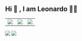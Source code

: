 
<h2>Hi 👋 , I am Leonardo 👨‍💻 </h2> 
<center>
 <table  border-bottom"0px" position="center">
  <td>
   <img src="https://img.shields.io/badge/LinkedIn-0077B5?style=for-the-badge&logo=linkedin&logoColor=white">
  </td>
  <td>
   <img src="https://img.shields.io/badge/Instagram-E4405F?style=for-the-badge&logo=instagram&logoColor=white">
  </td>
  <td>
   <img src="https://img.shields.io/badge/GitHub-100000?style=for-the-badge&logo=github&logoColor=white">
  </td>
 </table>
</center>
 <img src="https://c.tenor.com/3bTxZ4HdrysAAAAC/pixels-neon.gif">

<img src="https://github-readme-stats.vercel.app/api?username=le0henr1que">

 
